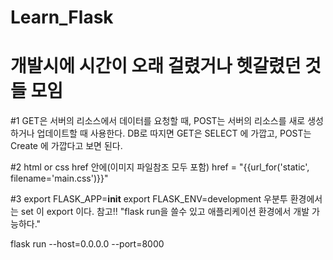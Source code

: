 # Learn_Flask
# 개발시에 시간이 오래 걸렸거나 헷갈렸던 것들 모임
#1
GET은 서버의 리소스에서 데이터를 요청할 때, POST는 서버의 리소스를 새로 생성하거나 업데이트할 때 사용한다.
DB로 따지면 GET은 SELECT 에 가깝고, POST는 Create 에 가깝다고 보면 된다.

#2
html or css href 안에(이미지 파일참조 모두 포함)
href = "{{url_for('static', filename='main.css')}}"

#3
export FLASK_APP=__init__
export FLASK_ENV=development
우분투 환경에서는 set 이 export 이다. 참고!!
"flask run을 쓸수 있고 애플리케이션 환경에서 개발 가능하다."

flask run --host=0.0.0.0 --port=8000
